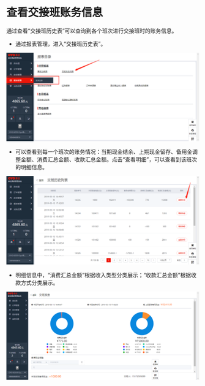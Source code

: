 # 查看交接班账务信息

通过查看“交接班历史表”可以查询到各个班次进行交接班时的账务信息。

* 通过报表管理，进入“交接班历史表”。

![](../../../.gitbook/assets/image%20%28181%29.png)

* 可以查看到每一个班次的账务情况：当期现金结余、上期现金留存、备用金调整金额、消费汇总金额、收款汇总金额。点击“查看明细”，可以查看到该班次的明细信息。

![](../../../.gitbook/assets/image%20%28523%29.png)

* 明细信息中，“消费汇总金额”根据收入类型分类展示；“收款汇总金额”根据收款方式分类展示。

![](../../../.gitbook/assets/image%20%28134%29.png)

